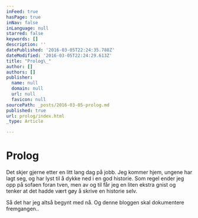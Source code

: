 ```yaml
---
inFeed: true
hasPage: true
inNav: false
inLanguage: null
starred: false
keywords: []
description: ''
datePublished: '2016-03-05T22:24:35.788Z'
dateModified: '2016-03-05T22:24:29.613Z'
title: "Prolog\_"
author: []
authors: []
publisher:
  name: null
  domain: null
  url: null
  favicon: null
sourcePath: _posts/2016-03-05-prolog.md
published: true
url: prolog/index.html
_type: Article

---
```

# Prolog 

Det skjer gjerne etter en litt lang dag på jobb. Jeg kommer hjem, ungene har lagt seg, og har lyst til å dykke ned i en god historie. Som regel ender jeg opp på sofaen foran tven, men av og til får jeg en liten ekstra gnist og tenker at det hadde vært gøy å skrive en historie selv. 

Så det har jeg altså begynt med nå. Og denne bloggen skal dokumentere fremgangen..